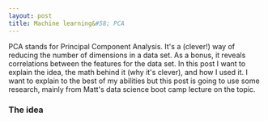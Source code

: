 ```yaml
---
layout: post
title: Machine learning&#58; PCA  
--- 
```

PCA stands for Principal Component Analysis.  It's a (clever!) way of reducing the number of dimensions in a data set.  As a bonus, it reveals correlations between the features for the data set.  In this post I want to explain the idea, the math behind it (why it's clever), and how I used it.  I want to explain to the best of my abilities but this post is going to use some research, mainly from Matt's data science boot camp lecture on the topic.

### The idea

